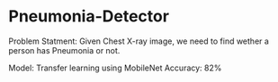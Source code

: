 # Pneumonia-Detector

Problem Statment: Given Chest X-ray image, we need to find wether a person has Pneumonia or not.

  Model: Transfer learning using MobileNet
  Accuracy: 82%
